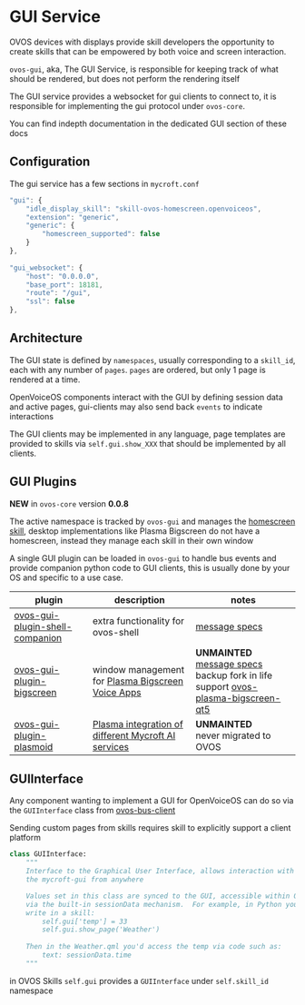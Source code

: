 # GUI Service

OVOS devices with displays provide skill developers the opportunity to create skills that can be empowered by both voice
and screen interaction.

`ovos-gui`, aka, The GUI Service, is responsible for keeping track of what should be rendered, but does not perform the
rendering itself

The GUI service provides a websocket for gui clients to connect to, it is responsible for implementing the gui protocol
under `ovos-core`.

You can find indepth documentation in the dedicated GUI section of these docs

## Configuration

The gui service has a few sections in `mycroft.conf`

```javascript
"gui": {
    "idle_display_skill": "skill-ovos-homescreen.openvoiceos",
    "extension": "generic",
    "generic": {
        "homescreen_supported": false
    }
},
  
"gui_websocket": {
    "host": "0.0.0.0",
    "base_port": 18181,
    "route": "/gui",
    "ssl": false
},
```

## Architecture

The GUI state is defined by `namespaces`, usually corresponding to a `skill_id`, each with any number
of `pages`. `pages` are ordered, but only 1 page is rendered at a time.

OpenVoiceOS components interact with the GUI by defining session data and active pages, gui-clients may also send
back `events` to indicate interactions

The GUI clients may be implemented in any language, page templates are provided to skills via `self.gui.show_XXX` that
should be implemented by all clients.

## GUI Plugins

**NEW** in `ovos-core` version **0.0.8**

The active namespace is tracked by `ovos-gui` and manages
the [homescreen skill](https://github.com/OpenVoiceOS/skill-ovos-homescreen), desktop implementations like Plasma
Bigscreen do not have a homescreen, instead they manage each skill in their own window

A single GUI plugin can be loaded in `ovos-gui` to handle bus events and provide companion python code to GUI clients,
this is usually done by your OS and specific to a use case.

| plugin                                                                                            | description                                                                                                                                       | notes                                                                                                                                                                                                                 |
|---------------------------------------------------------------------------------------------------|---------------------------------------------------------------------------------------------------------------------------------------------------|-----------------------------------------------------------------------------------------------------------------------------------------------------------------------------------------------------------------------|
| [ovos-gui-plugin-shell-companion](https://github.com/OpenVoiceOS/ovos-gui-plugin-shell-companion) | extra functionality for ovos-shell                                                                                                                | [message specs](https://openvoiceos.github.io/message_spec/shell)                                                                                                                                                     |
| [ovos-gui-plugin-bigscreen](https://github.com/OVOSHatchery/ovos-gui-plugin-bigscreen)            | window management for [Plasma Bigscreen](https://invent.kde.org/plasma/plasma-bigscreen) [Voice Apps](https://plasma-bigscreen.org/docs/develop/) | **UNMAINTED** <br> [message specs](https://openvoiceos.github.io/message_spec/gui_bigscreen/) <br> backup fork in life support [ovos-plasma-bigscreen-qt5](https://github.com/OVOSHatchery/ovos-plasma-bigscreen-qt5) |
| [ovos-gui-plugin-plasmoid](https://github.com/OVOSHatchery/ovos-gui-plugin-plasmoid)              | [Plasma integration of different Mycroft AI services](https://invent.kde.org/utilities/mycroft-plasmoid)                                          | **UNMAINTED** <br> never migrated to OVOS                                                                                                                                                                             |


## GUIInterface

Any component wanting to implement a GUI for OpenVoiceOS can do so via the `GUIInterface` class
from [ovos-bus-client](https://github.com/OpenVoiceOS/ovos-bus-client/blob/dev/ovos_bus_client/apis/gui.py)

Sending custom pages from skills requires skill to explicitly support a client platform

```python
class GUIInterface:
    """
    Interface to the Graphical User Interface, allows interaction with
    the mycroft-gui from anywhere

    Values set in this class are synced to the GUI, accessible within QML
    via the built-in sessionData mechanism.  For example, in Python you can
    write in a skill:
        self.gui['temp'] = 33
        self.gui.show_page('Weather')
        
    Then in the Weather.qml you'd access the temp via code such as:
        text: sessionData.time
    """
```

in OVOS Skills `self.gui` provides a `GUIInterface`  under `self.skill_id` namespace
